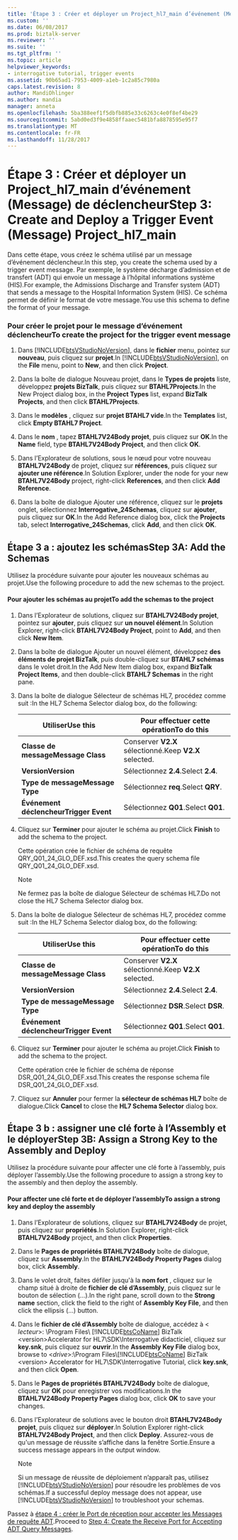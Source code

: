 ```yaml
---
title: 'Étape 3 : Créer et déployer un Project_hl7_main d’événement (Message) de déclencheur | Documents Microsoft'
ms.custom: ''
ms.date: 06/08/2017
ms.prod: biztalk-server
ms.reviewer: ''
ms.suite: ''
ms.tgt_pltfrm: ''
ms.topic: article
helpviewer_keywords:
- interrogative tutorial, trigger events
ms.assetid: 90b65ad1-7953-4009-a1eb-1c2a85c7980a
caps.latest.revision: 8
author: MandiOhlinger
ms.author: mandia
manager: anneta
ms.openlocfilehash: 5ba388eef1f5dbfb885e33c6263c4e0f8ef4be29
ms.sourcegitcommit: 5abd0ed3f9e4858ffaaec5481bfa8878595e95f7
ms.translationtype: MT
ms.contentlocale: fr-FR
ms.lasthandoff: 11/28/2017
---
```

# <a name="step-3-create-and-deploy-a-trigger-event-message-projecthl7main"></a><span data-ttu-id="c3cbd-102">Étape 3 : Créer et déployer un Project_hl7_main d’événement (Message) de déclencheur</span><span class="sxs-lookup"><span data-stu-id="c3cbd-102">Step 3: Create and Deploy a Trigger Event (Message) Project_hl7_main</span></span>
<span data-ttu-id="c3cbd-103">Dans cette étape, vous créez le schéma utilisé par un message d’événement déclencheur.</span><span class="sxs-lookup"><span data-stu-id="c3cbd-103">In this step, you create the schema used by a trigger event message.</span></span> <span data-ttu-id="c3cbd-104">Par exemple, le système décharge d’admission et de transfert (ADT) qui envoie un message à l’hôpital informations système (HIS).</span><span class="sxs-lookup"><span data-stu-id="c3cbd-104">For example, the Admissions Discharge and Transfer system (ADT) that sends a message to the Hospital Information System (HIS).</span></span> <span data-ttu-id="c3cbd-105">Ce schéma permet de définir le format de votre message.</span><span class="sxs-lookup"><span data-stu-id="c3cbd-105">You use this schema to define the format of your message.</span></span>  
  
### <a name="to-create-the-project-for-the-trigger-event-message"></a><span data-ttu-id="c3cbd-106">Pour créer le projet pour le message d’événement déclencheur</span><span class="sxs-lookup"><span data-stu-id="c3cbd-106">To create the project for the trigger event message</span></span>  
  
1.  <span data-ttu-id="c3cbd-107">Dans [!INCLUDE[btsVStudioNoVersion](../../includes/btsvstudionoversion-md.md)], dans le **fichier** menu, pointez sur **nouveau**, puis cliquez sur **projet**.</span><span class="sxs-lookup"><span data-stu-id="c3cbd-107">In [!INCLUDE[btsVStudioNoVersion](../../includes/btsvstudionoversion-md.md)], on the **File** menu, point to **New**, and then click **Project**.</span></span>  
  
2.  <span data-ttu-id="c3cbd-108">Dans la boîte de dialogue Nouveau projet, dans le **Types de projets** liste, développez **projets BizTalk**, puis cliquez sur **BTAHL7Projects**.</span><span class="sxs-lookup"><span data-stu-id="c3cbd-108">In the New Project dialog box, in the **Project Types** list, expand **BizTalk Projects**, and then click **BTAHL7Projects**.</span></span>  
  
3.  <span data-ttu-id="c3cbd-109">Dans le **modèles** , cliquez sur **projet BTAHL7 vide**.</span><span class="sxs-lookup"><span data-stu-id="c3cbd-109">In the **Templates** list, click **Empty BTAHL7 Project**.</span></span>  
  
4.  <span data-ttu-id="c3cbd-110">Dans le **nom** , tapez **BTAHL7V24Body projet**, puis cliquez sur **OK**.</span><span class="sxs-lookup"><span data-stu-id="c3cbd-110">In the **Name** field, type **BTAHL7V24Body Project**, and then click **OK**.</span></span>  
  
5.  <span data-ttu-id="c3cbd-111">Dans l’Explorateur de solutions, sous le nœud pour votre nouveau **BTAHL7V24Body** de projet, cliquez sur **références**, puis cliquez sur **ajouter une référence**.</span><span class="sxs-lookup"><span data-stu-id="c3cbd-111">In Solution Explorer, under the node for your new **BTAHL7V24Body** project, right-click **References**, and then click **Add Reference**.</span></span>  
  
6.  <span data-ttu-id="c3cbd-112">Dans la boîte de dialogue Ajouter une référence, cliquez sur le **projets** onglet, sélectionnez **Interrogative_24Schemas**, cliquez sur **ajouter**, puis cliquez sur **OK**.</span><span class="sxs-lookup"><span data-stu-id="c3cbd-112">In the Add Reference dialog box, click the **Projects** tab, select **Interrogative_24Schemas**, click **Add**, and then click **OK**.</span></span>  
  
## <a name="step-3a-add-the-schemas"></a><span data-ttu-id="c3cbd-113">Étape 3 a : ajoutez les schémas</span><span class="sxs-lookup"><span data-stu-id="c3cbd-113">Step 3A: Add the Schemas</span></span>  
 <span data-ttu-id="c3cbd-114">Utilisez la procédure suivante pour ajouter les nouveaux schémas au projet.</span><span class="sxs-lookup"><span data-stu-id="c3cbd-114">Use the following procedure to add the new schemas to the project.</span></span>  
  
#### <a name="to-add-the-schemas-to-the-project"></a><span data-ttu-id="c3cbd-115">Pour ajouter les schémas au projet</span><span class="sxs-lookup"><span data-stu-id="c3cbd-115">To add the schemas to the project</span></span>  
  
1.  <span data-ttu-id="c3cbd-116">Dans l’Explorateur de solutions, cliquez sur **BTAHL7V24Body projet**, pointez sur **ajouter**, puis cliquez sur **un nouvel élément**.</span><span class="sxs-lookup"><span data-stu-id="c3cbd-116">In Solution Explorer, right-click **BTAHL7V24Body Project**, point to **Add**, and then click **New Item**.</span></span>  
  
2.  <span data-ttu-id="c3cbd-117">Dans la boîte de dialogue Ajouter un nouvel élément, développez **des éléments de projet BizTalk**, puis double-cliquez sur **BTAHL7 schémas** dans le volet droit.</span><span class="sxs-lookup"><span data-stu-id="c3cbd-117">In the Add New Item dialog box, expand **BizTalk Project Items**, and then double-click **BTAHL7 Schemas** in the right pane.</span></span>  
  
3.  <span data-ttu-id="c3cbd-118">Dans la boîte de dialogue Sélecteur de schémas HL7, procédez comme suit :</span><span class="sxs-lookup"><span data-stu-id="c3cbd-118">In the HL7 Schema Selector dialog box, do the following:</span></span>  
  
    |<span data-ttu-id="c3cbd-119">Utiliser</span><span class="sxs-lookup"><span data-stu-id="c3cbd-119">Use this</span></span>|<span data-ttu-id="c3cbd-120">Pour effectuer cette opération</span><span class="sxs-lookup"><span data-stu-id="c3cbd-120">To do this</span></span>|  
    |--------------|----------------|  
    |<span data-ttu-id="c3cbd-121">**Classe de message**</span><span class="sxs-lookup"><span data-stu-id="c3cbd-121">**Message Class**</span></span>|<span data-ttu-id="c3cbd-122">Conserver **V2.X** sélectionné.</span><span class="sxs-lookup"><span data-stu-id="c3cbd-122">Keep **V2.X** selected.</span></span>|  
    |<span data-ttu-id="c3cbd-123">**Version**</span><span class="sxs-lookup"><span data-stu-id="c3cbd-123">**Version**</span></span>|<span data-ttu-id="c3cbd-124">Sélectionnez **2.4**.</span><span class="sxs-lookup"><span data-stu-id="c3cbd-124">Select **2.4**.</span></span>|  
    |<span data-ttu-id="c3cbd-125">**Type de message**</span><span class="sxs-lookup"><span data-stu-id="c3cbd-125">**Message Type**</span></span>|<span data-ttu-id="c3cbd-126">Sélectionnez **req**.</span><span class="sxs-lookup"><span data-stu-id="c3cbd-126">Select **QRY**.</span></span>|  
    |<span data-ttu-id="c3cbd-127">**Événement déclencheur**</span><span class="sxs-lookup"><span data-stu-id="c3cbd-127">**Trigger Event**</span></span>|<span data-ttu-id="c3cbd-128">Sélectionnez **Q01**.</span><span class="sxs-lookup"><span data-stu-id="c3cbd-128">Select **Q01**.</span></span>|  
  
4.  <span data-ttu-id="c3cbd-129">Cliquez sur **Terminer** pour ajouter le schéma au projet.</span><span class="sxs-lookup"><span data-stu-id="c3cbd-129">Click **Finish** to add the schema to the project.</span></span>  
  
     <span data-ttu-id="c3cbd-130">Cette opération crée le fichier de schéma de requête QRY_Q01_24_GLO_DEF.xsd.</span><span class="sxs-lookup"><span data-stu-id="c3cbd-130">This creates the query schema file QRY_Q01_24_GLO_DEF.xsd.</span></span>  
  
    > [!NOTE]
    >  <span data-ttu-id="c3cbd-131">Ne fermez pas la boîte de dialogue Sélecteur de schémas HL7.</span><span class="sxs-lookup"><span data-stu-id="c3cbd-131">Do not close the HL7 Schema Selector dialog box.</span></span>  
  
5.  <span data-ttu-id="c3cbd-132">Dans la boîte de dialogue Sélecteur de schémas HL7, procédez comme suit :</span><span class="sxs-lookup"><span data-stu-id="c3cbd-132">In the HL7 Schema Selector dialog box, do the following:</span></span>  
  
    |<span data-ttu-id="c3cbd-133">Utiliser</span><span class="sxs-lookup"><span data-stu-id="c3cbd-133">Use this</span></span>|<span data-ttu-id="c3cbd-134">Pour effectuer cette opération</span><span class="sxs-lookup"><span data-stu-id="c3cbd-134">To do this</span></span>|  
    |--------------|----------------|  
    |<span data-ttu-id="c3cbd-135">**Classe de message**</span><span class="sxs-lookup"><span data-stu-id="c3cbd-135">**Message Class**</span></span>|<span data-ttu-id="c3cbd-136">Conserver **V2.X** sélectionné.</span><span class="sxs-lookup"><span data-stu-id="c3cbd-136">Keep **V2.X** selected.</span></span>|  
    |<span data-ttu-id="c3cbd-137">**Version**</span><span class="sxs-lookup"><span data-stu-id="c3cbd-137">**Version**</span></span>|<span data-ttu-id="c3cbd-138">Sélectionnez **2.4**.</span><span class="sxs-lookup"><span data-stu-id="c3cbd-138">Select **2.4**.</span></span>|  
    |<span data-ttu-id="c3cbd-139">**Type de message**</span><span class="sxs-lookup"><span data-stu-id="c3cbd-139">**Message Type**</span></span>|<span data-ttu-id="c3cbd-140">Sélectionnez **DSR**.</span><span class="sxs-lookup"><span data-stu-id="c3cbd-140">Select **DSR**.</span></span>|  
    |<span data-ttu-id="c3cbd-141">**Événement déclencheur**</span><span class="sxs-lookup"><span data-stu-id="c3cbd-141">**Trigger Event**</span></span>|<span data-ttu-id="c3cbd-142">Sélectionnez **Q01**.</span><span class="sxs-lookup"><span data-stu-id="c3cbd-142">Select **Q01**.</span></span>|  
  
6.  <span data-ttu-id="c3cbd-143">Cliquez sur **Terminer** pour ajouter le schéma au projet.</span><span class="sxs-lookup"><span data-stu-id="c3cbd-143">Click **Finish** to add the schema to the project.</span></span>  
  
     <span data-ttu-id="c3cbd-144">Cette opération crée le fichier de schéma de réponse DSR_Q01_24_GLO_DEF.xsd.</span><span class="sxs-lookup"><span data-stu-id="c3cbd-144">This creates the response schema file DSR_Q01_24_GLO_DEF.xsd.</span></span>  
  
7.  <span data-ttu-id="c3cbd-145">Cliquez sur **Annuler** pour fermer la **sélecteur de schémas HL7** boîte de dialogue.</span><span class="sxs-lookup"><span data-stu-id="c3cbd-145">Click **Cancel** to close the **HL7 Schema Selector** dialog box.</span></span>  
  
## <a name="step-3b-assign-a-strong-key-to-the-assembly-and-deploy"></a><span data-ttu-id="c3cbd-146">Étape 3 b : assigner une clé forte à l’Assembly et le déployer</span><span class="sxs-lookup"><span data-stu-id="c3cbd-146">Step 3B: Assign a Strong Key to the Assembly and Deploy</span></span>  
 <span data-ttu-id="c3cbd-147">Utilisez la procédure suivante pour affecter une clé forte à l’assembly, puis déployer l’assembly.</span><span class="sxs-lookup"><span data-stu-id="c3cbd-147">Use the following procedure to assign a strong key to the assembly and then deploy the assembly.</span></span>  
  
#### <a name="to-assign-a-strong-key-and-deploy-the-assembly"></a><span data-ttu-id="c3cbd-148">Pour affecter une clé forte et de déployer l’assembly</span><span class="sxs-lookup"><span data-stu-id="c3cbd-148">To assign a strong key and deploy the assembly</span></span>  
  
1.  <span data-ttu-id="c3cbd-149">Dans l’Explorateur de solutions, cliquez sur **BTAHL7V24Body** de projet, puis cliquez sur **propriétés**.</span><span class="sxs-lookup"><span data-stu-id="c3cbd-149">In Solution Explorer, right-click **BTAHL7V24Body** project, and then click **Properties**.</span></span>  
  
2.  <span data-ttu-id="c3cbd-150">Dans le **Pages de propriétés BTAHL7V24Body** boîte de dialogue, cliquez sur **Assembly**.</span><span class="sxs-lookup"><span data-stu-id="c3cbd-150">In the **BTAHL7V24Body Property Pages** dialog box, click **Assembly**.</span></span>  
  
3.  <span data-ttu-id="c3cbd-151">Dans le volet droit, faites défiler jusqu'à la **nom fort** , cliquez sur le champ situé à droite de **fichier de clé d’Assembly**, puis cliquez sur le bouton de sélection (...).</span><span class="sxs-lookup"><span data-stu-id="c3cbd-151">In the right pane, scroll down to the **Strong name** section, click the field to the right of **Assembly Key File**, and then click the ellipsis (…) button.</span></span>  
  
4.  <span data-ttu-id="c3cbd-152">Dans le **fichier de clé d’Assembly** boîte de dialogue, accédez à \< *lecteur*\>: \Program Files\\ [!INCLUDE[btsCoName](../../includes/btsconame-md.md)] BizTalk \<version\>Accelerator for HL7\SDK\Interrogative didacticiel, cliquez sur **key.snk**, puis cliquez sur **ouvrir**.</span><span class="sxs-lookup"><span data-stu-id="c3cbd-152">In the **Assembly Key File** dialog box, browse to \<*drive*\>:\Program Files\\[!INCLUDE[btsCoName](../../includes/btsconame-md.md)] BizTalk \<version\> Accelerator for HL7\SDK\Interrogative Tutorial, click **key.snk**, and then click **Open**.</span></span>  
  
5.  <span data-ttu-id="c3cbd-153">Dans le **Pages de propriétés BTAHL7V24Body** boîte de dialogue, cliquez sur **OK** pour enregistrer vos modifications.</span><span class="sxs-lookup"><span data-stu-id="c3cbd-153">In the **BTAHL7V24Body Property Pages** dialog box, click **OK** to save your changes.</span></span>  
  
6.  <span data-ttu-id="c3cbd-154">Dans l’Explorateur de solutions avec le bouton droit **BTAHL7V24Body projet**, puis cliquez sur **déployer**.</span><span class="sxs-lookup"><span data-stu-id="c3cbd-154">In Solution Explorer right-click **BTAHL7V24Body Project**, and then click **Deploy**.</span></span> <span data-ttu-id="c3cbd-155">Assurez-vous de qu'un message de réussite s’affiche dans la fenêtre Sortie.</span><span class="sxs-lookup"><span data-stu-id="c3cbd-155">Ensure a success message appears in the output window.</span></span>  
  
    > [!NOTE]
    >  <span data-ttu-id="c3cbd-156">Si un message de réussite de déploiement n’apparaît pas, utilisez [!INCLUDE[btsVStudioNoVersion](../../includes/btsvstudionoversion-md.md)] pour résoudre les problèmes de vos schémas.</span><span class="sxs-lookup"><span data-stu-id="c3cbd-156">If a successful deploy message does not appear, use [!INCLUDE[btsVStudioNoVersion](../../includes/btsvstudionoversion-md.md)] to troubleshoot your schemas.</span></span>  
  
 <span data-ttu-id="c3cbd-157">Passez à [étape 4 : créer le Port de réception pour accepter les Messages de requête ADT](../../adapters-and-accelerators/accelerator-hl7/step-4-create-the-receive-port-for-accepting-adt-query-messages.md).</span><span class="sxs-lookup"><span data-stu-id="c3cbd-157">Proceed to [Step 4: Create the Receive Port for Accepting ADT Query Messages](../../adapters-and-accelerators/accelerator-hl7/step-4-create-the-receive-port-for-accepting-adt-query-messages.md).</span></span>